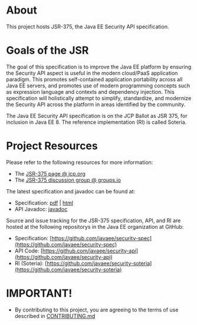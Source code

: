 # About

This project hosts JSR-375, the Java EE Security API specification.

# Goals of the JSR

The goal of this specification is to improve the Java EE platform
by ensuring the Security API aspect is useful in the modern cloud/PaaS application paradigm.
This promotes self-contained application portability across all Java EE servers,
and promotes use of modern programming concepts such as expression language
and contexts and dependency injection.
This specification will holistically attempt to simplify, standardize, and modernize
the Security API across the platform in areas identified by the community.

The Java EE Security API specification is on the JCP Ballot as JSR 375, for inclusion in Java EE 8.
The reference implementation (RI) is called Soteria.

# Project Resources

Please refer to the following resources for more information:

* The [JSR-375 page @ jcp.org](https://jcp.org/en/jsr/detail?id=375)
* The [JSR-375 discussion group @ groups.io](https://javaee.groups.io/g/javaee-security-spec)

The latest specification and javadoc can be found at:

* Specification: [pdf](spec/jsr375-spec.pdf) | [html](spec/jsr375-spec.html)
* API Javadoc: [javadoc](https://javaee.github.io/security-api/apidocs/index.html)

Source and issue tracking for the JSR-375 specification, API, and RI
are hosted at the following repositorys in the Java EE organization at GitHub:

* Specification: [https://github.com/javaee/security-spec](https://github.com/javaee/security-spec)
* API Code: [https://github.com/javaee/security-api](https://github.com/javaee/security-api)
* RI (Soteria): [https://github.com/javaee/security-soteria](https://github.com/javaee/security-soteria)

# IMPORTANT!

* By contributing to this project, you are agreeing to the terms of use described in [CONTRIBUTING.md](./CONTRIBUTING.md)

